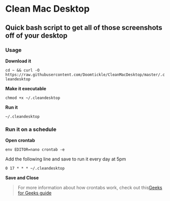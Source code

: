# Clean Mac Desktop
## Quick bash script to get all of those screenshots off of your desktop

### Usage

**Download it**

`cd ~ && curl -O https://raw.githubusercontent.com/Doomtickle/CleanMacDesktop/master/.cleandesktop`


**Make it executable**

`chmod +x ~/.cleandesktop`

**Run it**

`~/.cleandesktop`

### Run it on a schedule

**Open crontab**

`env EDITOR=nano crontab -e`

Add the following line and save to run it every day at 5pm

`0 17 * * * ~/.cleandesktop`

**Save and Close**



> For more information about how crontabs work, check out this[Geeks for Geeks guide](https://www.geeksforgeeks.org/crontab-in-linux-with-examples/)

